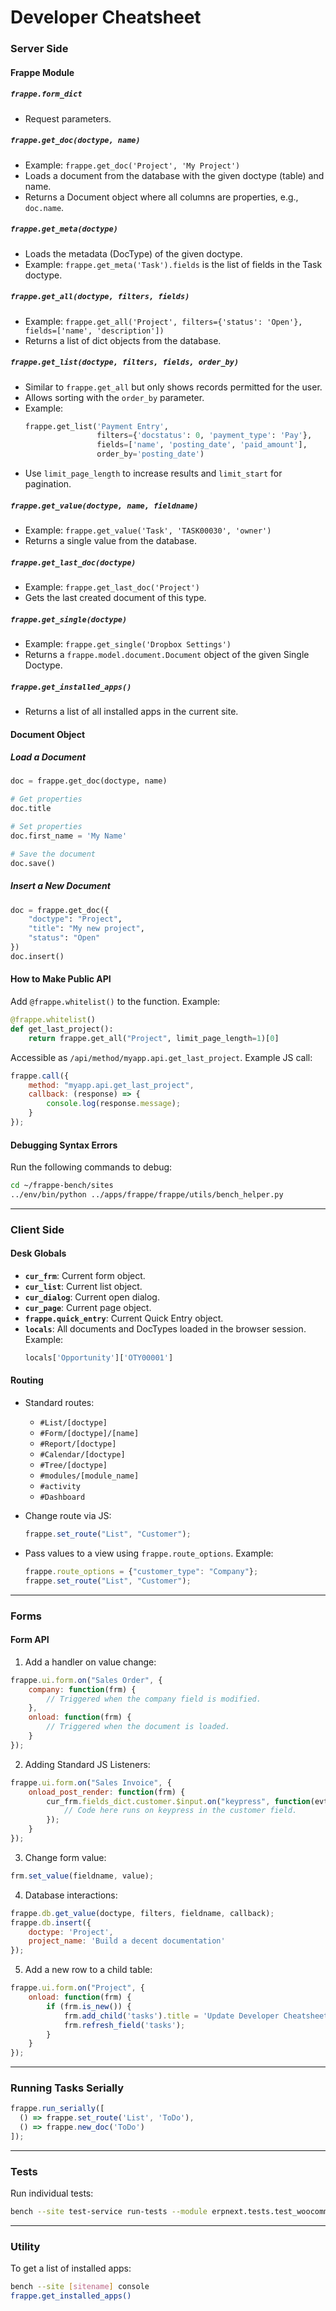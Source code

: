 # Developer Cheatsheet

### Server Side

#### Frappe Module

##### `frappe.form_dict`
- Request parameters.

##### `frappe.get_doc(doctype, name)`
- Example: `frappe.get_doc('Project', 'My Project')`
- Loads a document from the database with the given doctype (table) and name.
- Returns a Document object where all columns are properties, e.g., `doc.name`.

##### `frappe.get_meta(doctype)`
- Loads the metadata (DocType) of the given doctype.
- Example: `frappe.get_meta('Task').fields` is the list of fields in the Task doctype.

##### `frappe.get_all(doctype, filters, fields)`
- Example: `frappe.get_all('Project', filters={'status': 'Open'}, fields=['name', 'description'])`
- Returns a list of dict objects from the database.

##### `frappe.get_list(doctype, filters, fields, order_by)`
- Similar to `frappe.get_all` but only shows records permitted for the user.
- Allows sorting with the `order_by` parameter.
- Example:
  ```python
  frappe.get_list('Payment Entry', 
                  filters={'docstatus': 0, 'payment_type': 'Pay'}, 
                  fields=['name', 'posting_date', 'paid_amount'], 
                  order_by='posting_date')
  ```
- Use `limit_page_length` to increase results and `limit_start` for pagination.

##### `frappe.get_value(doctype, name, fieldname)`
- Example: `frappe.get_value('Task', 'TASK00030', 'owner')`
- Returns a single value from the database.

##### `frappe.get_last_doc(doctype)`
- Example: `frappe.get_last_doc('Project')`
- Gets the last created document of this type.

##### `frappe.get_single(doctype)`
- Example: `frappe.get_single('Dropbox Settings')`
- Returns a `frappe.model.document.Document` object of the given Single Doctype.

##### `frappe.get_installed_apps()`
- Returns a list of all installed apps in the current site.

#### Document Object

##### Load a Document
```python
doc = frappe.get_doc(doctype, name)

# Get properties
doc.title

# Set properties
doc.first_name = 'My Name'

# Save the document
doc.save()
```

##### Insert a New Document
```python
doc = frappe.get_doc({
    "doctype": "Project",
    "title": "My new project",
    "status": "Open"
})
doc.insert()
```

#### How to Make Public API

Add `@frappe.whitelist()` to the function. Example:

```python
@frappe.whitelist()
def get_last_project():
    return frappe.get_all("Project", limit_page_length=1)[0]
```

Accessible as `/api/method/myapp.api.get_last_project`. Example JS call:

```javascript
frappe.call({
    method: "myapp.api.get_last_project",
    callback: (response) => {
        console.log(response.message);
    }
});
```

#### Debugging Syntax Errors
Run the following commands to debug:
```bash
cd ~/frappe-bench/sites
../env/bin/python ../apps/frappe/frappe/utils/bench_helper.py
```

---

### Client Side

#### Desk Globals
- **`cur_frm`**: Current form object.
- **`cur_list`**: Current list object.
- **`cur_dialog`**: Current open dialog.
- **`cur_page`**: Current page object.
- **`frappe.quick_entry`**: Current Quick Entry object.
- **`locals`**: All documents and DocTypes loaded in the browser session. Example:
  ```javascript
  locals['Opportunity']['OTY00001']
  ```

#### Routing
- Standard routes:
  - `#List/[doctype]`
  - `#Form/[doctype]/[name]`
  - `#Report/[doctype]`
  - `#Calendar/[doctype]`
  - `#Tree/[doctype]`
  - `#modules/[module_name]`
  - `#activity`
  - `#Dashboard`

- Change route via JS:
  ```javascript
  frappe.set_route("List", "Customer");
  ```

- Pass values to a view using `frappe.route_options`. Example:
  ```javascript
  frappe.route_options = {"customer_type": "Company"};
  frappe.set_route("List", "Customer");
  ```

---

### Forms

#### Form API

1. Add a handler on value change:
```javascript
frappe.ui.form.on("Sales Order", {
    company: function(frm) {
        // Triggered when the company field is modified.
    },
    onload: function(frm) {
        // Triggered when the document is loaded.
    }
});
```

2. Adding Standard JS Listeners:
```javascript
frappe.ui.form.on("Sales Invoice", {
    onload_post_render: function(frm) {
        cur_frm.fields_dict.customer.$input.on("keypress", function(evt) {
            // Code here runs on keypress in the customer field.
        });
    }
});
```

3. Change form value:
```javascript
frm.set_value(fieldname, value);
```

4. Database interactions:
```javascript
frappe.db.get_value(doctype, filters, fieldname, callback);
frappe.db.insert({
    doctype: 'Project',
    project_name: 'Build a decent documentation'
});
```

5. Add a new row to a child table:
```javascript
frappe.ui.form.on("Project", {
    onload: function(frm) {
        if (frm.is_new()) {
            frm.add_child('tasks').title = 'Update Developer Cheatsheet';
            frm.refresh_field('tasks');
        }
    }
});
```

---

### Running Tasks Serially
```javascript
frappe.run_serially([
  () => frappe.set_route('List', 'ToDo'),
  () => frappe.new_doc('ToDo')
]);
```

---

### Tests
Run individual tests:
```bash
bench --site test-service run-tests --module erpnext.tests.test_woocommerce
```

---

### Utility
To get a list of installed apps:
```bash
bench --site [sitename] console
frappe.get_installed_apps()
